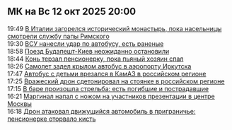 <h2>МК на Вс 12 окт 2025 20:00</h2><!--2025-10-12 19:49:39-->
<div class="rssn">
  <div><span class="smaller gray hspace">19:49</span> <a class="nodecor" href="https://www.mk.ru/incident/2025/10/12/v-italii-zagorelsya-istoricheskiy-monastyr-poka-naselnicy-smotreli-sluzhbu-papy-rimskogo.html">В Италии загорелся исторический монастырь, пока насельницы смотрели службу папы Римского</a></div>
</div>
<div class="rssn">
  <div><span class="smaller gray hspace">19:30</span> <a class="nodecor" href="https://www.mk.ru/incident/2025/10/12/vsu-nanesli-udar-po-avtobusu-est-ranenye.html">ВСУ нанесли удар по автобусу, есть раненые</a></div>
</div>
<div class="rssn">
  <div><span class="smaller gray hspace">18:58</span> <a class="nodecor" href="https://www.mk.ru/incident/2025/10/12/poezd-budapeshtkiev-neozhidanno-ostanovili.html">Поезд Будапешт-Киев неожиданно остановили</a></div>
</div>
<div class="rssn">
  <div><span class="smaller gray hspace">18:44</span> <a class="nodecor" href="https://www.mk.ru/incident/2025/10/12/kon-terzal-pensionerku-poka-pyanyy-khozyain-spal.html">Конь терзал пенсионерку, пока пьяный хозяин спал</a></div>
</div>
<div class="rssn">
  <div><span class="smaller gray hspace">18:26</span> <a class="nodecor" href="https://www.mk.ru/incident/2025/10/12/samolet-zadel-krylom-avtobus-v-aeroportu-irkutska.html">Самолет задел крылом автобус в аэропорту Иркутска</a></div>
</div>
<div class="rssn">
  <div><span class="smaller gray hspace">17:47</span> <a class="nodecor" href="https://www.mk.ru/incident/2025/10/12/avtobus-s-detmi-vrezalsya-v-kamaz-v-rossiyskom-regione.html">Автобус с детьми врезался в КамАЗ в российском регионе</a></div>
</div>
<div class="rssn">
  <div><span class="smaller gray hspace">17:25</span> <a class="nodecor" href="https://www.mk.ru/incident/2025/10/12/vrazheskiy-dron-sdetoniroval-na-stoyanke-v-rossiyskom-regione.html">Вражеский дрон сдетонировал на стоянке в российском регионе</a></div>
</div>
<div class="rssn">
  <div><span class="smaller gray hspace">17:15</span> <a class="nodecor" href="https://www.mk.ru/incident/2025/10/12/v-bare-proizoshla-strelba-est-pogibshie-i-postradavshie.html">В баре произошла стрельба: есть погибшие и пострадавшие</a></div>
</div>
<div class="rssn">
  <div><span class="smaller gray hspace">16:21</span> <a class="nodecor" href="https://www.mk.ru/incident/2025/10/12/marginal-napal-s-nozhom-na-uchastnikov-prezentacii-v-centre-moskvy.html">Маргинал напал с ножом на участников презентации в центре Москвы</a></div>
</div>
<div class="rssn">
  <div><span class="smaller gray hspace">16:18</span> <a class="nodecor" href="https://www.mk.ru/incident/2025/10/12/dron-atakoval-dvizhushhiysya-avtomobil-v-prigraniche-pensionerke-otorvalo-kist.html">Дрон атаковал движущийся автомобиль в приграничье: пенсионерке оторвало кисть</a></div>
</div><div class="rssurl gray smaller" style="display:none">https://www.mk.ru/rss/incident/index.xml</div>